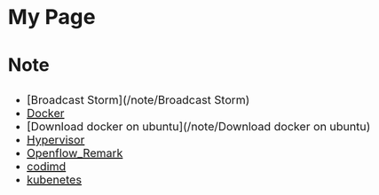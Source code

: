 <style>
    body{
    	font-size: 15pt;
    }
    h2{
        font-size: 28pt;
        font-weight: bold;
    }
    h3{
        font-size: 24pt;
        font-weight: bold;
    }
</style>



## My Page

### Note

* [Broadcast Storm](/note/Broadcast Storm)
* [Docker](/note/Docker)
* [Download docker on ubuntu](/note/Download docker on ubuntu)
* [Hypervisor](/note/Hypervisor)
* [Openflow_Remark](/note/Openflow_Remark)
* [codimd](/note/codimd)
* [kubenetes](/note/kubenetes)
